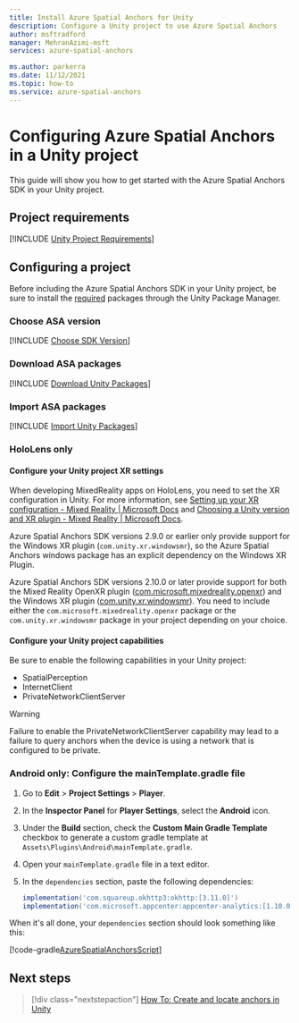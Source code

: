 ```yaml
---
title: Install Azure Spatial Anchors for Unity
description: Configure a Unity project to use Azure Spatial Anchors
author: msftradford
manager: MehranAzimi-msft
services: azure-spatial-anchors

ms.author: parkerra
ms.date: 11/12/2021
ms.topic: how-to
ms.service: azure-spatial-anchors
---
```


# Configuring Azure Spatial Anchors in a Unity project

This guide will show you how to get started with the Azure Spatial Anchors SDK in your Unity project.

## Project requirements

[!INCLUDE [Unity Project Requirements](../../../includes/spatial-anchors-unity-project-requirements.md)]

## Configuring a project

Before including the Azure Spatial Anchors SDK in your Unity project, be sure to install the [required](#project-requirements) packages through the Unity Package Manager.

### Choose ASA version
[!INCLUDE [Choose SDK Version](../../../includes/spatial-anchors-unity-choose-sdk-version.md)]

### Download ASA packages
[!INCLUDE [Download Unity Packages](../../../includes/spatial-anchors-unity-download-packages.md)]

### Import ASA packages
[!INCLUDE [Import Unity Packages](../../../includes/spatial-anchors-unity-import-packages.md)]

### HoloLens only

#### Configure your Unity project XR settings
When developing MixedReality apps on HoloLens, you need to set the XR configuration in Unity. For more information, see [Setting up your XR configuration - Mixed Reality | Microsoft Docs](/windows/mixed-reality/develop/unity/xr-project-setup?tabs=openxr) and [Choosing a Unity version and XR plugin - Mixed Reality | Microsoft Docs](/windows/mixed-reality/develop/unity/choosing-unity-version).

Azure Spatial Anchors SDK versions 2.9.0 or earlier only provide support for the Windows XR plugin (`com.unity.xr.windowsmr`), so the Azure Spatial Anchors windows package has an explicit dependency on the Windows XR Plugin.

Azure Spatial Anchors SDK versions 2.10.0 or later provide support for both the Mixed Reality OpenXR plugin ([com.microsoft.mixedreality.openxr](https://dev.azure.com/aipmr/MixedReality-Unity-Packages/_packaging?_a=package&feed=Unity-packages&view=overview&package=com.microsoft.mixedreality.openxr&protocolType=Npm)) and the Windows XR plugin  ([com.unity.xr.windowsmr](https://docs.unity3d.com/Manual/com.unity.xr.windowsmr.html)). You need to include either the `com.microsoft.mixedreality.openxr` package or the `com.unity.xr.windowsmr` package in your project depending on your choice.

#### Configure your Unity project capabilities

Be sure to enable the following capabilities in your Unity project:
- SpatialPerception
- InternetClient
- PrivateNetworkClientServer

> [!WARNING]
> Failure to enable the PrivateNetworkClientServer capability may lead to a failure to query anchors when the device is using a network that is configured to be private.
### Android only: Configure the mainTemplate.gradle file

1. Go to **Edit** > **Project Settings** > **Player**.
2. In the **Inspector Panel** for **Player Settings**, select the **Android** icon.
3. Under the **Build** section, check the **Custom Main Gradle Template** checkbox to generate a custom gradle template at `Assets\Plugins\Android\mainTemplate.gradle`.
4. Open your `mainTemplate.gradle` file in a text editor.
5. In the `dependencies` section, paste the following dependencies:

    ```gradle
    implementation('com.squareup.okhttp3:okhttp:[3.11.0]')
    implementation('com.microsoft.appcenter:appcenter-analytics:[1.10.0]')
    ```

When it's all done, your `dependencies` section should look something like this:

[!code-gradle[AzureSpatialAnchorsScript](../../../includes/spatial-anchors-unity-android-gradle-setup.md?range=9-13&highlight=3-4)]

## Next steps

> [!div class="nextstepaction"]
> [How To: Create and locate anchors in Unity](./create-locate-anchors-unity.md)